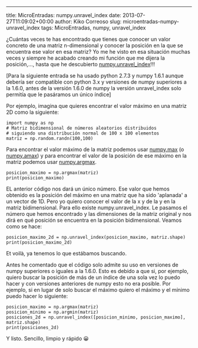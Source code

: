 ---
title: MicroEntradas: numpy.unravel_index
date: 2013-07-27T11:09:02+00:00
author: Kiko Correoso
slug: microentradas-numpy-unravel_index
tags: MicroEntradas, numpy, unravel_index

¿Cuántas veces te has encontrado que tienes que conocer un valor concreto de una matriz n-dimensional y conocer la posición en la que se encuentra ese valor en esa matriz? Yo me he visto en esa situación muchas veces y siempre he acabado creando mi función que me dijera la posición,..., hasta que he descubierto [numpy.unravel_index](http://docs.scipy.org/doc/numpy/reference/generated/numpy.unravel_index.html)!!!

[Para la siguiente entrada se ha usado python 2.7.3 y numpy 1.6.1 aunque debería ser compatible con python 3.x y versiones de numpy superiores a la 1.6.0, antes de la versión 1.6.0 de numpy la versión unravel_index solo permitía que le pasáramos un único índice]

Por ejemplo, imagina que quieres encontrar el valor máximo en una matriz 2D como la siguiente:

<pre><code class="language-python">import numpy as np
# Matriz bidimensional de números aleatorios distribuidos
# siguiendo una distribución normal de 100 x 100 elementos
matriz = np.random.randn(100,100)</code></pre>

Para encontrar el valor máximo de la matriz podemos usar [numpy.max](http://docs.scipy.org/doc/numpy/reference/generated/numpy.ndarray.max.html?highlight=max#numpy.ndarray.max) (o [numpy.amax](http://docs.scipy.org/doc/numpy/reference/generated/numpy.amax.html#numpy.amax)) y para encontrar el valor de la posición de ese máximo en la matriz podemos usar [numpy.argmax](http://docs.scipy.org/doc/numpy/reference/generated/numpy.argmax.html#numpy.argmax).

<pre><code class="language-python">posicion_maximo = np.argmax(matriz)
print(posicion_maximo)</code></pre>

EL anterior código nos dará un único número. Ese valor que hemos obtenido es la posición del máximo en una matriz que ha sido 'aplanada' a un vector de 1D. Pero yo quiero conocer el valor de la x y de la y en la matriz bidimensional. Para ello existe numpy.unravel_index. Le pasamos el número que hemos encontrado y las dimensiones de la matriz original y nos dirá en qué posición se encuentra en la posición bidimensional. Veamos como se hace:

<pre><code class="language-python">posicion_maximo_2d = np.unravel_index(posicion_maximo, matriz.shape)
print(posicion_maximo_2d)</code></pre>

Et voilà, ya tenemos lo que estábamos buscando.

Antes he comentado que el código solo admite su uso en versiones de numpy superiores o iguales a la 1.6.0. Esto es debido a que si, por ejemplo, quiero buscar la posición de más de un índice de una sola vez lo puedo hacer y con versiones anteriores de numpy esto no era posible. Por ejemplo, si en lugar de solo buscar el máximo quiero el máximo y el mínimo puedo hacer lo siguiente:

<pre><code class="language-python">posicion_maximo = np.argmax(matriz)
posicion_minimo = np.argmin(matriz)
posiciones_2d = np.unravel_index([posicion_minimo, posicion_maximo], matriz.shape)
print(posiciones_2d)</code></pre>

Y listo. Sencillo, limpio y rápido 😀